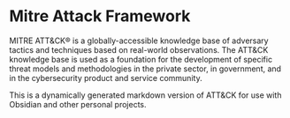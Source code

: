 # Mitre Attack Framework

MITRE ATT&CK® is a globally-accessible knowledge base of adversary tactics and techniques based on real-world observations. The ATT&CK knowledge base is used as a foundation for the development of specific threat models and methodologies in the private sector, in government, and in the cybersecurity product and service community.

This is a dynamically generated markdown version of ATT&CK for use with Obsidian and other personal projects.